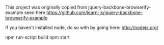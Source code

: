This project was originally copied from jquery-backbone-browserify-example
seen here https://github.com/learn-js/jquery-backbone-browserify-example

If you haven't installed node, do so with 
by going here: http://nodejs.org/

npm run-script build
npm start


